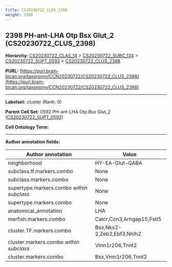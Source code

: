 ```yaml
---
title: CS20230722_CLUS_2398
weight: 2398
---
```

## 2398 PH-ant-LHA Otp Bsx Glut_2 (CS20230722_CLUS_2398)
<b>Hierarchy: </b>
[CS20230722_CLAS_14](../CS20230722_CLAS_14) >
[CS20230722_SUBC_134](../CS20230722_SUBC_134) >
[CS20230722_SUPT_0592](../CS20230722_SUPT_0592) >
[CS20230722_CLUS_2398](../CS20230722_CLUS_2398)

**PURL:** [https://purl.brain-bican.org/taxonomy/CCN20230722/CS20230722_CLUS_2398](https://purl.brain-bican.org/taxonomy/CCN20230722/CS20230722_CLUS_2398)

---


**Labelset:** cluster (Rank: 0)

**Parent Cell Set:** 0592 PH-ant-LHA Otp Bsx Glut_2 ([CS20230722_SUPT_0592](../CS20230722_SUPT_0592))



**Cell Ontology Term:** 

[MARKER GENES.]: #


---

[TRANSFERRED ANNOTATIONS.]: #


[AUTHOR ANNOTATION FIELDS.]: #


**Author annotation fields:**

| Author annotation | Value |
|-------------------|-------|
|neighborhood|HY-EA-Glut-GABA|
|subclass.tf.markers.combo|None|
|subclass.markers.combo|None|
|supertype.markers.combo _within subclass_|None|
|supertype.markers.combo|None|
|anatomical_annotation|LHA|
|merfish.markers.combo|Calcr,Ccn3,Arhgap15,Fstl5|
|cluster.TF.markers.combo|Bsx,Nkx2-2,Zeb2,Ebf3,Nhlh2|
|cluster.markers.combo _within subclass_|Vmn1r206,Tnnt2|
|cluster.markers.combo|Bsx,Vmn1r206,Tnnt2|
